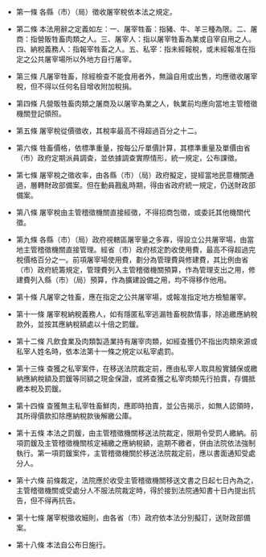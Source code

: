 * 第一條 各縣（市）（局）徵收屠宰稅依本法之規定。

* 第二條 本法用辭之定義如左：一、屠宰牲畜：指豬、牛、羊三種為限。二、屠商：指營販牲畜肉類之人。三、屠宰人：指以屠宰牲畜為業或自宰自用之人。四、納稅義務人：指報宰牲畜之人。五、私宰：指未經報稅，或未經報准在指定之公共屠宰場所以外地方自行屠宰。

* 第三條 凡屠宰牲畜，除經檢查不能食用者外，無論自用或出售，均應徵收屠宰稅，但不得以任何名目增收附加稅捐。

* 第四條 凡營販牲畜肉類之屠商及以屠宰為業之人，執業前均應向當地主管稽徵機關登記領照。

* 第五條 屠宰稅從價徵收，其稅率最高不得超過百分之十二。

* 第六條 牲畜價格，依標準重量，按每公斤單價計算，其標準重量及單價由省（市）政府定期派員調查，並依據調查實際情形，統一規定，公布課徵。

* 第七條 屠宰稅之徵收率，由各縣（市）（局）政府擬定，提經當地民意機關通過，層轉財政部備案。但在動員戡亂時期，得由省政府統一規定，仍送財政部備案。

* 第八條 屠宰稅由主管稽徵機關直接經徵，不得招商包徵，或委託其他機關代徵。

* 第九條 各縣（市）（局）政府視轄區屠宰量之多寡，得設立公共屠宰場，由當地主管稽徵機關直接管理。經省（市）政府核定酌收使用費，最高不得超過完稅價格百分之一。前項屠宰場使用費，劃分為管理費與修建費，其比例由省（市）政府統籌規定，管理費列入主管稽徵機關預算，作為管理支出之用，修建費列入縣（市）（局）預算，作為擴建設備之用，均不得移作他用。

* 第十條 凡屠宰之牲畜，應在指定之公共屠宰場，或報准指定地方檢驗屠宰。

* 第十一條 屠宰稅納稅義務人，如有隱匿私宰逃漏牲畜稅款情事，除追繳應納稅款外，並按其應納稅額處以十倍之罰鍰。

* 第十二條 凡飲食業及肉類製造業持有屠宰肉類，如經查獲仍不指出肉類來源或私宰人姓名時，依本法第十一條之規定以私宰處罰。

* 第十三條 查獲之私宰案件，在移送法院裁定前，應由私宰人取具殷實舖保或繳納應納稅額及罰鍰等同額之現金保證，或將查獲之私宰肉類先行拍賣，存備抵繳本稅及罰鍰。

* 第十四條 查獲無主私宰牲畜鮮肉，應即時拍賣，並公告揭示，如無人認領時，其所得價款扣除應納稅款後解繳公庫。

* 第十五條 本法之罰鍰，由主管稽徵機關移送法院裁定，限期令受罰人繳納。前項罰鍰及主管稽徵機關核定補繳之應納稅額，逾期不繳者，併由法院依法強制執行。第一項罰鍰案件，主管稽徵機關於移送法院裁定前，應以書面通知受處分人。

* 第十六條 前條裁定，法院應於收受主管稽徵機關移送文書之日起七日內為之，主管稽徵機關或受處分人不服法院裁定時，得於接到法院通知書十日內提出抗告，但不得再抗告。

* 第十七條 屠宰稅徵收細則，由各省（市）政府依本法分別擬訂，送財政部備案。

* 第十八條 本法自公布日施行。

